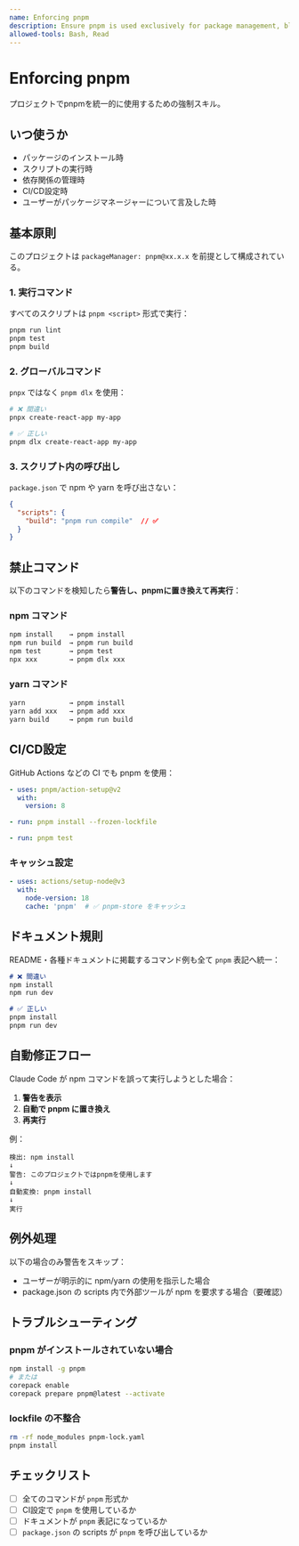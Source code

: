 ```yaml
---
name: Enforcing pnpm
description: Ensure pnpm is used exclusively for package management, blocking npm/yarn commands. Use when running package scripts, installing dependencies, or when user mentions package manager/依存関係/パッケージ.
allowed-tools: Bash, Read
---
```


# Enforcing pnpm

プロジェクトでpnpmを統一的に使用するための強制スキル。

## いつ使うか

- パッケージのインストール時
- スクリプトの実行時
- 依存関係の管理時
- CI/CD設定時
- ユーザーがパッケージマネージャーについて言及した時

## 基本原則

このプロジェクトは `packageManager: pnpm@xx.x.x` を前提として構成されている。

### 1. 実行コマンド
すべてのスクリプトは `pnpm <script>` 形式で実行：
```bash
pnpm run lint
pnpm test
pnpm build
```

### 2. グローバルコマンド
`pnpx` ではなく `pnpm dlx` を使用：
```bash
# ❌ 間違い
pnpx create-react-app my-app

# ✅ 正しい
pnpm dlx create-react-app my-app
```

### 3. スクリプト内の呼び出し
`package.json` で npm や yarn を呼び出さない：
```json
{
  "scripts": {
    "build": "pnpm run compile"  // ✅
  }
}
```

## 禁止コマンド

以下のコマンドを検知したら**警告し、pnpmに置き換えて再実行**：

### npm コマンド
```bash
npm install    → pnpm install
npm run build  → pnpm run build
npm test       → pnpm test
npx xxx        → pnpm dlx xxx
```

### yarn コマンド
```bash
yarn           → pnpm install
yarn add xxx   → pnpm add xxx
yarn build     → pnpm run build
```

## CI/CD設定

GitHub Actions などの CI でも pnpm を使用：

```yaml
- uses: pnpm/action-setup@v2
  with:
    version: 8

- run: pnpm install --frozen-lockfile

- run: pnpm test
```

### キャッシュ設定
```yaml
- uses: actions/setup-node@v3
  with:
    node-version: 18
    cache: 'pnpm'  # ✅ pnpm-store をキャッシュ
```

## ドキュメント規則

README・各種ドキュメントに掲載するコマンド例も全て `pnpm` 表記へ統一：

```markdown
# ❌ 間違い
npm install
npm run dev

# ✅ 正しい
pnpm install
pnpm run dev
```

## 自動修正フロー

Claude Code が npm コマンドを誤って実行しようとした場合：

1. **警告を表示**
2. **自動で pnpm に置き換え**
3. **再実行**

例：
```
検出: npm install
↓
警告: このプロジェクトではpnpmを使用します
↓
自動変換: pnpm install
↓
実行
```

## 例外処理

以下の場合のみ警告をスキップ：
- ユーザーが明示的に npm/yarn の使用を指示した場合
- package.json の scripts 内で外部ツールが npm を要求する場合（要確認）

## トラブルシューティング

### pnpm がインストールされていない場合
```bash
npm install -g pnpm
# または
corepack enable
corepack prepare pnpm@latest --activate
```

### lockfile の不整合
```bash
rm -rf node_modules pnpm-lock.yaml
pnpm install
```

## チェックリスト

- [ ] 全てのコマンドが `pnpm` 形式か
- [ ] CI設定で `pnpm` を使用しているか
- [ ] ドキュメントが `pnpm` 表記になっているか
- [ ] `package.json` の scripts が `pnpm` を呼び出しているか
